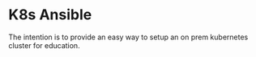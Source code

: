 # K8s Ansible

The intention is to provide an easy way to setup an on prem kubernetes cluster for education.
